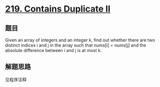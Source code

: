 # [219. Contains Duplicate II](https://leetcode-cn.com/problems/contains-duplicate-ii/)

## 题目

        
Given an array of integers and an integer k, find out whether there are two distinct indices i and j in the array such that nums[i] = nums[j] and the absolute difference between i and j is at most k.

      

## 解题思路


见程序注释
